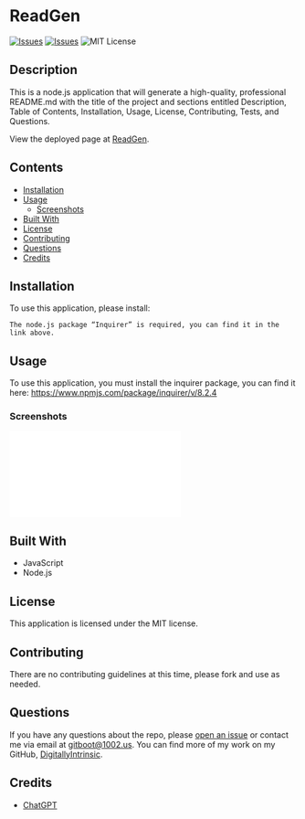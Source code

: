 # ReadGen
[![Issues](https://img.shields.io/github/issues/DigitallyIntrinsic/readgen)](https://github.com/DigitallyIntrinsic/readgen/issues) [![Issues](https://img.shields.io/github/contributors/DigitallyIntrinsic/readgen)](https://github.com/DigitallyIntrinsic/readgen/graphs/contributors) ![MIT License](https://img.shields.io/badge/license-MIT-blue)

## Description
This is a node.js application that will generate a high-quality, professional README.md with the title of the project and sections entitled Description, Table of Contents, Installation, Usage, License, Contributing, Tests, and Questions.
          
View the deployed page at [ReadGen](https://github.com/DigitallyIntrinsic/readgen).
## Contents
* [Installation](#installation)
* [Usage](#usage)
   * [Screenshots](#screenshots)
* [Built With](#built-with)
* [License](#license)
* [Contributing](#contributing)
* [Questions](#questions)
* [Credits](#credits)

## Installation
To use this application, please install: 
```
The node.js package “Inquirer” is required, you can find it in the link above.
```
  
## Usage
To use this application, you must install the inquirer package, you can find it here: https://www.npmjs.com/package/inquirer/v/8.2.4 
  
### Screenshots
![This is a screenshot of the beginning of the application.](./README.md)


## Built With

* JavaScript
* Node.js
  
## License
This application is licensed under the MIT license.
  
## Contributing
There are no contributing guidelines at this time, please fork and use as needed.
  
## Questions
If you have any questions about the repo, please [open an issue](https://github.com/DigitallyIntrinsic/readgen/issues) or contact me via email at gitboot@1002.us. You can find more of my work on my GitHub, [DigitallyIntrinsic](https://github.com/DigitallyIntrinsic/).
  
## Credits
* [ChatGPT](https://chat.openai.com/)

  
